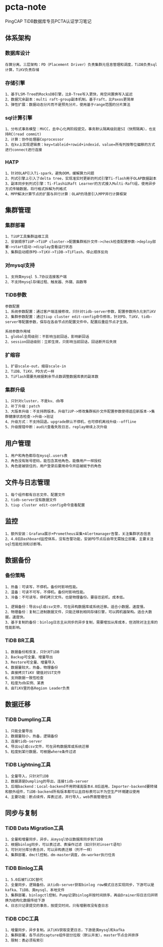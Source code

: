 # pcta-note
PingCAP TiDB数据库专员PCTA认证学习笔记

## 体系架构
### 数据库设计
```
存算分离。三层架构：PD（Placement Driver）负责集群元信息管理和调度，TiDB负责sql计算，TiKV负责存储
```

### 存储引擎
```
1、基于LSM-Tree的RocksDB引擎，比B-Tree写入更快，用空间置换写入延迟
2、数据冗余副本：multi raft-group副本机制。基于raft，比Paxos更简单
3、弹性扩展：数据动态分片而不是预先分片，使用基于range范围的分片算法
```

### sql计算引擎
```
1、分布式事务模型：MVCC，去中心化两阶段提交。事务默认隔离级别是SI（快照隔离），也支持RC(read commit)
2、计算：协作处理器Coprocessor
3、在kv上实现逻辑表：key=tableid+rowid+indexid，value=所有列按等位偏移的方式进行connect进行连接
```

### HATP
```
1、针对OLAP引入Ti-spark，避免OOM，缓解算力问题
2、列式引擎上引入了delta tree，实现准实时更新的列式引擎Ti-flash用于OLAP数据副本
3、副本同步到列式引擎：Ti-Flash以Raft Learner的方式接入Multi-Raft组，使用异步方式传输数据，将行格式拆解为列格式
4、MPP解决计算节点的扩展与并行计算：OLAP的场景引入MPP并行计算框架
```

## 集群管理
### 集群部署
```
1、TiUP工具集群运维工具
2、安装顺序TiUP->TiUP cluster->配置集群拓扑文件->check检查配置参数->deploy部署->start启动->display查看运行状态
3、集群启动顺序PD->TiKV->TiDB->TiFlash，停止顺序反向
```

### 对mysql支持
```
1、支持类mysql 5.7协议连接客户端
2、不支持mysql存储过程、触发器、外键、函数等
```

### TiDB参数
```
参数配置
1、系统参数配置：通过客户端连接修改，只针对tidb-server参数，配置参数持久化到TiKV
2、集群参数配置：通过tiup cluster edit-config命令修改，针对PD、TiKV、tidb-server等配置参数，保存在各自节点的配置文件中。配置后重启节点才生效。
```
```
系统参数作用域
1、global全局级别：不影响当前回话，影响新回话
2、session回话级别：立即生效，只影响当前回话，回话断开后失效
```

### 扩缩容
```
1、扩容scale-out，缩容scale-in
2、TiDB、TiKV、PD方式一样
3、TiFlash需要先根据剩余节点数调整数据库表的副本数
```

### 集群升级
```
1、只针对cluster，不是kv、db等
2、补丁升级：patch
3、大版本升级：不支持跨版本。升级TiUP->修改集群拓扑文件配置参数使得适应新版本->集群健康状态检查->升级->验证
4、升级方式：不支持回退。upgrade默认不停机，也可停机离线升级--offline
5、升级报错中断：audit查看失败日志，replay继续上次升级
```

## 用户管理
```
1、用户和角色都存在mysql.users表
2、角色没有账号密码，能包含其他角色，能像用户一样授权
3、角色是被锁住的，用户登录后要用命令开启被赋予的角色
```

## 文件与日志管理
```
1、每个组件都有日志文件、配置文件
2、tidb-server没有数据文件
3、tiup cluster edit-config命令查看配置
```

## 监控
```
1、额外安装：Grafana展示+Prometheus采集+Alertmanager告警，关注集群状态信息
2、4.0后Dashboard监控体系，没有告警功能，安装PD节点后自带无需独立部署，主要关注sql性能检测和诊断等。
```

## 数据备份
### 备份策略
```
1、热备：可读写，不停机。备份时影响性能。
2、温备：可读不可写，不停机。备份时影响性能。
3、冷备：不可读写，停机拷贝文件。也是物理备份。要容忍宕机，成本低。
```
```
1、逻辑备份：导出sql或csv文件，可在异构数据库或系统迁移。适合小数据，速度慢。
2、物理备份：复制二进制数据文件，只能迁移到相同存储引擎，可以跨机器架构。适合大数据，速度快。
3、基于复制的备份：binlog日志主从同步的异步复制，需要增加从库成本，但消除对注主库的性能影响。
```

### TiDB BR工具
```
1、数据备份和恢复，只针对TiDB
2、Backup可全量、增量导出
3、Restore可全量、增量导入
4、数据量较大，热备，物理备份
5、直接拷贝TiKV 键值对SST文件
6、支持数据一致性检查
7、粒度为db实例、某表
8、由TiKV里的各Region Leader负责
```

## 数据迁移
### TiDB Dumpling工具
```
1、只能全量导出
2、数据量较小，热备，逻辑备份
3、连接tidb-server
4、导出sql或csv文件，可在异构数据库或系统迁移
5、粒度到某行数据，可根据where条件过滤
```

### TiDB Lightning工具
```
1、全量导入，只针对TiDB
2、数据源是Dumpling的导出，连接tidb-server
3、后端backend：Local-backend不用转储高版本4.0后适用，Importer-backend要转储和额外组件，TiDB-backend所有版本都可以且目标表可以不为空生产环境建议使用
4、主要功能：断点续传，库表过滤，并行导入，web界面管理任务
```

## 同步与复制
### TiDB Data Migration工具
```
1、全量和增量同步，异步。从mysql协议数据库同步到TiDB
2、根据binlog同步，可以表过滤、表操作过滤（如只针对insert语句）
3、可针对分库分表合并，可以异构表迁移（列不一样）
4、集群部署，dmctl控制，dm-master调度，dm-worker执行任务
```

### TiDB Binlog工具
```
1、5.0后被TiCDC替代
2、全量同步，逻辑备份。从tidb-server获取binlog row模式日志实现同步，下游可以是kafka、TiDB、类mysql、本地文件
3、集群部署，binlogctl控制，Pump记录binlog并按时间排序，再由Drainer将日志归并转换为结构化数据传给下游
4、日志只记录提交的事务，按提交时间，只有增删改没有查日志
```

### TiDB CDC工具
```
1、增量同步，异步复制。从TiKV获取变更日志，下游是类mysql和kafka
2、集群部署，各节点的capture组件部分拉取（默认并发），master节点合并排序
3、限制：表必须有索引
```